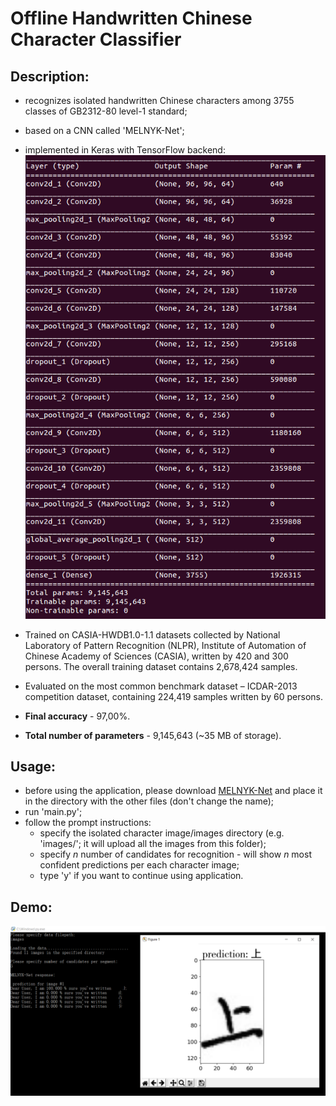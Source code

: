 # Offline Handwritten Chinese Character Classifier
## Description:

- recognizes isolated handwritten Chinese characters among 3755 classes of GB2312-80 level-1 standard;

- based on a CNN called 'MELNYK-Net';

- implemented in Keras with TensorFlow backend: 
![Architecture](architecture.png)


- Trained on CASIA-HWDB1.0-1.1 datasets collected by National Laboratory of Pattern Recognition (NLPR), Institute of Automation of Chinese Academy of Sciences (CASIA), written by 420 and 300 persons. The overall training dataset contains 2,678,424 samples.

- Evaluated on the most common benchmark dataset – ICDAR-2013 competition dataset, containing 224,419 samples written by 60 persons.

- **Final accuracy** - 97,00%.

- **Total number of parameters** - 9,145,643 (~35 MB of storage).


## Usage:
 - before using the application, please download [MELNYK-Net](https://drive.google.com/open?id=12UVBrGixJLmg6er1bsLC52rWIlSv00Fs) and place it in the directory with the other files (don't change the name);
 - run 'main.py';
 - follow the prompt instructions:
    - specify the isolated character image/images directory (e.g. 'images/'; it will upload all the images from this folder);
    - specify *n* number of candidates for recognition - will show *n* most confident predictions per each character image;
    - type 'y' if you want to continue using application.
    

## Demo:
![Demo](demo.PNG)
